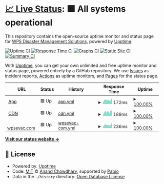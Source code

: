 # [📈 Live Status](https://status.wpsevac.com): <!--live status--> **🟩 All systems operational**

This repository contains the open-source uptime monitor and status page for [WPS Disaster Management Solutions](https://wpsevac.com/), powered by [Upptime](https://github.com/upptime/upptime).

[![Uptime CI](https://github.com/WPSDisaster/upptime/workflows/Uptime%20CI/badge.svg)](https://github.com/WPSDisaster/upptime/actions?query=workflow%3A%22Uptime+CI%22)
[![Response Time CI](https://github.com/WPSDisaster/upptime/workflows/Response%20Time%20CI/badge.svg)](https://github.com/WPSDisaster/upptime/actions?query=workflow%3A%22Response+Time+CI%22)
[![Graphs CI](https://github.com/WPSDisaster/upptime/workflows/Graphs%20CI/badge.svg)](https://github.com/WPSDisaster/upptime/actions?query=workflow%3A%22Graphs+CI%22)
[![Static Site CI](https://github.com/WPSDisaster/upptime/workflows/Static%20Site%20CI/badge.svg)](https://github.com/WPSDisaster/upptime/actions?query=workflow%3A%22Static+Site+CI%22)
[![Summary CI](https://github.com/WPSDisaster/upptime/workflows/Summary%20CI/badge.svg)](https://github.com/WPSDisaster/upptime/actions?query=workflow%3A%22Summary+CI%22)

With [Upptime](https://upptime.js.org), you can get your own unlimited and free uptime monitor and status page, powered entirely by a GitHub repository. We use [Issues](https://github.com/WPSDisaster/upptime/issues) as incident reports, [Actions](https://github.com/WPSDisaster/upptime/actions) as uptime monitors, and [Pages](https://status.wpsevac.com) for the status page.

<!--start: status pages-->
<!-- This summary is generated by Upptime (https://github.com/upptime/upptime) -->
<!-- Do not edit this manually, your changes will be overwritten -->
<!-- prettier-ignore -->
| URL | Status | History | Response Time | Uptime |
| --- | ------ | ------- | ------------- | ------ |
| <img alt="" src="https://icons.duckduckgo.com/ip3/app.wpsevac.com.ico" height="13"> [App](https://app.wpsevac.com/health-check) | 🟩 Up | [app.yml](https://github.com/WPSDisaster/upptime/commits/HEAD/history/app.yml) | <details><summary><img alt="Response time graph" src="./graphs/app/response-time-week.png" height="20"> 172ms</summary><br><a href="https://status.wpsevac.com/history/app"><img alt="Response time 193" src="https://img.shields.io/endpoint?url=https%3A%2F%2Fraw.githubusercontent.com%2FWPSDisaster%2Fupptime%2FHEAD%2Fapi%2Fapp%2Fresponse-time.json"></a><br><a href="https://status.wpsevac.com/history/app"><img alt="24-hour response time 160" src="https://img.shields.io/endpoint?url=https%3A%2F%2Fraw.githubusercontent.com%2FWPSDisaster%2Fupptime%2FHEAD%2Fapi%2Fapp%2Fresponse-time-day.json"></a><br><a href="https://status.wpsevac.com/history/app"><img alt="7-day response time 172" src="https://img.shields.io/endpoint?url=https%3A%2F%2Fraw.githubusercontent.com%2FWPSDisaster%2Fupptime%2FHEAD%2Fapi%2Fapp%2Fresponse-time-week.json"></a><br><a href="https://status.wpsevac.com/history/app"><img alt="30-day response time 182" src="https://img.shields.io/endpoint?url=https%3A%2F%2Fraw.githubusercontent.com%2FWPSDisaster%2Fupptime%2FHEAD%2Fapi%2Fapp%2Fresponse-time-month.json"></a><br><a href="https://status.wpsevac.com/history/app"><img alt="1-year response time 193" src="https://img.shields.io/endpoint?url=https%3A%2F%2Fraw.githubusercontent.com%2FWPSDisaster%2Fupptime%2FHEAD%2Fapi%2Fapp%2Fresponse-time-year.json"></a></details> | <details><summary><a href="https://status.wpsevac.com/history/app">100.00%</a></summary><a href="https://status.wpsevac.com/history/app"><img alt="All-time uptime 99.90%" src="https://img.shields.io/endpoint?url=https%3A%2F%2Fraw.githubusercontent.com%2FWPSDisaster%2Fupptime%2FHEAD%2Fapi%2Fapp%2Fuptime.json"></a><br><a href="https://status.wpsevac.com/history/app"><img alt="24-hour uptime 100.00%" src="https://img.shields.io/endpoint?url=https%3A%2F%2Fraw.githubusercontent.com%2FWPSDisaster%2Fupptime%2FHEAD%2Fapi%2Fapp%2Fuptime-day.json"></a><br><a href="https://status.wpsevac.com/history/app"><img alt="7-day uptime 100.00%" src="https://img.shields.io/endpoint?url=https%3A%2F%2Fraw.githubusercontent.com%2FWPSDisaster%2Fupptime%2FHEAD%2Fapi%2Fapp%2Fuptime-week.json"></a><br><a href="https://status.wpsevac.com/history/app"><img alt="30-day uptime 100.00%" src="https://img.shields.io/endpoint?url=https%3A%2F%2Fraw.githubusercontent.com%2FWPSDisaster%2Fupptime%2FHEAD%2Fapi%2Fapp%2Fuptime-month.json"></a><br><a href="https://status.wpsevac.com/history/app"><img alt="1-year uptime 99.90%" src="https://img.shields.io/endpoint?url=https%3A%2F%2Fraw.githubusercontent.com%2FWPSDisaster%2Fupptime%2FHEAD%2Fapi%2Fapp%2Fuptime-year.json"></a></details>
| <img alt="" src="https://icons.duckduckgo.com/ip3/files-staging.wpsevac.com.ico" height="13"> [CDN](https://files-staging.wpsevac.com/images/facilities/W-1001/fac-1585692711-W-1001/1585692711hi-rise-pic.jpg) | 🟩 Up | [cdn.yml](https://github.com/WPSDisaster/upptime/commits/HEAD/history/cdn.yml) | <details><summary><img alt="Response time graph" src="./graphs/cdn/response-time-week.png" height="20"> 189ms</summary><br><a href="https://status.wpsevac.com/history/cdn"><img alt="Response time 232" src="https://img.shields.io/endpoint?url=https%3A%2F%2Fraw.githubusercontent.com%2FWPSDisaster%2Fupptime%2FHEAD%2Fapi%2Fcdn%2Fresponse-time.json"></a><br><a href="https://status.wpsevac.com/history/cdn"><img alt="24-hour response time 247" src="https://img.shields.io/endpoint?url=https%3A%2F%2Fraw.githubusercontent.com%2FWPSDisaster%2Fupptime%2FHEAD%2Fapi%2Fcdn%2Fresponse-time-day.json"></a><br><a href="https://status.wpsevac.com/history/cdn"><img alt="7-day response time 189" src="https://img.shields.io/endpoint?url=https%3A%2F%2Fraw.githubusercontent.com%2FWPSDisaster%2Fupptime%2FHEAD%2Fapi%2Fcdn%2Fresponse-time-week.json"></a><br><a href="https://status.wpsevac.com/history/cdn"><img alt="30-day response time 221" src="https://img.shields.io/endpoint?url=https%3A%2F%2Fraw.githubusercontent.com%2FWPSDisaster%2Fupptime%2FHEAD%2Fapi%2Fcdn%2Fresponse-time-month.json"></a><br><a href="https://status.wpsevac.com/history/cdn"><img alt="1-year response time 232" src="https://img.shields.io/endpoint?url=https%3A%2F%2Fraw.githubusercontent.com%2FWPSDisaster%2Fupptime%2FHEAD%2Fapi%2Fcdn%2Fresponse-time-year.json"></a></details> | <details><summary><a href="https://status.wpsevac.com/history/cdn">100.00%</a></summary><a href="https://status.wpsevac.com/history/cdn"><img alt="All-time uptime 98.13%" src="https://img.shields.io/endpoint?url=https%3A%2F%2Fraw.githubusercontent.com%2FWPSDisaster%2Fupptime%2FHEAD%2Fapi%2Fcdn%2Fuptime.json"></a><br><a href="https://status.wpsevac.com/history/cdn"><img alt="24-hour uptime 100.00%" src="https://img.shields.io/endpoint?url=https%3A%2F%2Fraw.githubusercontent.com%2FWPSDisaster%2Fupptime%2FHEAD%2Fapi%2Fcdn%2Fuptime-day.json"></a><br><a href="https://status.wpsevac.com/history/cdn"><img alt="7-day uptime 100.00%" src="https://img.shields.io/endpoint?url=https%3A%2F%2Fraw.githubusercontent.com%2FWPSDisaster%2Fupptime%2FHEAD%2Fapi%2Fcdn%2Fuptime-week.json"></a><br><a href="https://status.wpsevac.com/history/cdn"><img alt="30-day uptime 100.00%" src="https://img.shields.io/endpoint?url=https%3A%2F%2Fraw.githubusercontent.com%2FWPSDisaster%2Fupptime%2FHEAD%2Fapi%2Fcdn%2Fuptime-month.json"></a><br><a href="https://status.wpsevac.com/history/cdn"><img alt="1-year uptime 98.13%" src="https://img.shields.io/endpoint?url=https%3A%2F%2Fraw.githubusercontent.com%2FWPSDisaster%2Fupptime%2FHEAD%2Fapi%2Fcdn%2Fuptime-year.json"></a></details>
| <img alt="" src="https://icons.duckduckgo.com/ip3/wpsevac.com.ico" height="13"> [wpsevac.com](https://wpsevac.com) | 🟩 Up | [wpsevac-com.yml](https://github.com/WPSDisaster/upptime/commits/HEAD/history/wpsevac-com.yml) | <details><summary><img alt="Response time graph" src="./graphs/wpsevac-com/response-time-week.png" height="20"> 236ms</summary><br><a href="https://status.wpsevac.com/history/wpsevac-com"><img alt="Response time 256" src="https://img.shields.io/endpoint?url=https%3A%2F%2Fraw.githubusercontent.com%2FWPSDisaster%2Fupptime%2FHEAD%2Fapi%2Fwpsevac-com%2Fresponse-time.json"></a><br><a href="https://status.wpsevac.com/history/wpsevac-com"><img alt="24-hour response time 249" src="https://img.shields.io/endpoint?url=https%3A%2F%2Fraw.githubusercontent.com%2FWPSDisaster%2Fupptime%2FHEAD%2Fapi%2Fwpsevac-com%2Fresponse-time-day.json"></a><br><a href="https://status.wpsevac.com/history/wpsevac-com"><img alt="7-day response time 236" src="https://img.shields.io/endpoint?url=https%3A%2F%2Fraw.githubusercontent.com%2FWPSDisaster%2Fupptime%2FHEAD%2Fapi%2Fwpsevac-com%2Fresponse-time-week.json"></a><br><a href="https://status.wpsevac.com/history/wpsevac-com"><img alt="30-day response time 231" src="https://img.shields.io/endpoint?url=https%3A%2F%2Fraw.githubusercontent.com%2FWPSDisaster%2Fupptime%2FHEAD%2Fapi%2Fwpsevac-com%2Fresponse-time-month.json"></a><br><a href="https://status.wpsevac.com/history/wpsevac-com"><img alt="1-year response time 256" src="https://img.shields.io/endpoint?url=https%3A%2F%2Fraw.githubusercontent.com%2FWPSDisaster%2Fupptime%2FHEAD%2Fapi%2Fwpsevac-com%2Fresponse-time-year.json"></a></details> | <details><summary><a href="https://status.wpsevac.com/history/wpsevac-com">100.00%</a></summary><a href="https://status.wpsevac.com/history/wpsevac-com"><img alt="All-time uptime 100.00%" src="https://img.shields.io/endpoint?url=https%3A%2F%2Fraw.githubusercontent.com%2FWPSDisaster%2Fupptime%2FHEAD%2Fapi%2Fwpsevac-com%2Fuptime.json"></a><br><a href="https://status.wpsevac.com/history/wpsevac-com"><img alt="24-hour uptime 100.00%" src="https://img.shields.io/endpoint?url=https%3A%2F%2Fraw.githubusercontent.com%2FWPSDisaster%2Fupptime%2FHEAD%2Fapi%2Fwpsevac-com%2Fuptime-day.json"></a><br><a href="https://status.wpsevac.com/history/wpsevac-com"><img alt="7-day uptime 100.00%" src="https://img.shields.io/endpoint?url=https%3A%2F%2Fraw.githubusercontent.com%2FWPSDisaster%2Fupptime%2FHEAD%2Fapi%2Fwpsevac-com%2Fuptime-week.json"></a><br><a href="https://status.wpsevac.com/history/wpsevac-com"><img alt="30-day uptime 100.00%" src="https://img.shields.io/endpoint?url=https%3A%2F%2Fraw.githubusercontent.com%2FWPSDisaster%2Fupptime%2FHEAD%2Fapi%2Fwpsevac-com%2Fuptime-month.json"></a><br><a href="https://status.wpsevac.com/history/wpsevac-com"><img alt="1-year uptime 100.00%" src="https://img.shields.io/endpoint?url=https%3A%2F%2Fraw.githubusercontent.com%2FWPSDisaster%2Fupptime%2FHEAD%2Fapi%2Fwpsevac-com%2Fuptime-year.json"></a></details>

<!--end: status pages-->

[**Visit our status website →**](https://status.wpsevac.com)

## 📄 License

- Powered by: [Upptime](https://github.com/upptime/upptime)
- Code: [MIT](./LICENSE) © [Anand Chowdhary](https://anandchowdhary.com), supported by [Pabio](https://pabio.com)
- Data in the `./history` directory: [Open Database License](https://opendatacommons.org/licenses/odbl/1-0/)
